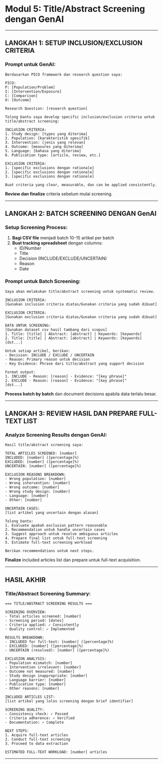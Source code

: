 # Modul 5: Title/Abstract Screening dengan GenAI

---

## **LANGKAH 1: SETUP INCLUSION/EXCLUSION CRITERIA**

### **Prompt untuk GenAI:**
```
Berdasarkan PICO framework dan research question saya:

PICO:
P: [Population/Problem]
I: [Intervention/Exposure]
C: [Comparison]
O: [Outcome]

Research Question: [research question]

Tolong bantu saya develop specific inclusion/exclusion criteria untuk title/abstract screening:

INCLUSION CRITERIA:
1. Study design: [types yang diterima]
2. Population: [karakteristik spesifik]
3. Intervention: [jenis yang relevan]
4. Outcome: [measures yang diterima]
5. Language: [bahasa yang diterima]
6. Publication type: [article, review, etc.]

EXCLUSION CRITERIA:
1. [specific exclusions dengan rationale]
2. [specific exclusions dengan rationale]
3. [specific exclusions dengan rationale]

Buat criteria yang clear, measurable, dan can be applied consistently.
```

**Review dan finalize** criteria sebelum mulai screening.

---

## **LANGKAH 2: BATCH SCREENING DENGAN GenAI**

### **Setup Screening Process:**
1. **Bagi CSV file** menjadi batch 10-15 artikel per batch
2. **Buat tracking spreadsheet** dengan columns:
   - ID/Number
   - Title
   - Decision (INCLUDE/EXCLUDE/UNCERTAIN)
   - Reason
   - Date

### **Prompt untuk Batch Screening:**
```
Saya akan melakukan title/abstract screening untuk systematic review.

INCLUSION CRITERIA:
[Gunakan inclusion criteria diatas/Gunakan criteria yang sudah dibuat]

EXCLUSION CRITERIA:
[Gunakan exclusion criteria diatas/Gunakan criteria yang sudah dibuat]

DATA UNTUK SCREENING:
[Gunakan dataset csv hasil tambang dari scopus]
1. Title: [title] | Abstract: [abstract] | Keywords: [keywords]
2. Title: [title] | Abstract: [abstract] | Keywords: [keywords]
[dst...]

Untuk setiap artikel, berikan:
- Decision: INCLUDE / EXCLUDE / UNCERTAIN
- Reason: Primary reason untuk decision
- Key Evidence: Phrase dari title/abstract yang support decision

Format output:
1. INCLUDE - Reason: [reason] - Evidence: "[key phrase]"
2. EXCLUDE - Reason: [reason] - Evidence: "[key phrase]"
[dst...]
```

**Process batch by batch** dan document decisions apabila data terlalu besar.

---

## **LANGKAH 3: REVIEW HASIL DAN PREPARE FULL-TEXT LIST**

### **Analyze Screening Results dengan GenAI:**
```
Hasil title/abstract screening saya:

TOTAL ARTICLES SCREENED: [number]
INCLUDED: [number] ([percentage]%)
EXCLUDED: [number] ([percentage]%)
UNCERTAIN: [number] ([percentage]%)

EXCLUSION REASONS BREAKDOWN:
- Wrong population: [number]
- Wrong intervention: [number]
- Wrong outcome: [number]
- Wrong study design: [number]
- Language: [number]
- Other: [number]

UNCERTAIN CASES:
[list artikel yang uncertain dengan alasan]

Tolong bantu:
1. Evaluate apakah exclusion pattern reasonable
2. Recommendation untuk handle uncertain cases
3. Suggest approach untuk resolve ambiguous articles
4. Prepare final list untuk full-text screening
5. Estimate full-text screening workload

Berikan recommendations untuk next steps.
```

**Finalize** included articles list dan prepare untuk full-text acquisition.

---

## **HASIL AKHIR**

### **Title/Abstract Screening Summary:**
```
=== TITLE/ABSTRACT SCREENING RESULTS ===

SCREENING OVERVIEW:
- Total articles screened: [number]
- Screening period: [dates]
- Criteria applied: ✓ Consistently
- Quality control: ✓ Implemented

RESULTS BREAKDOWN:
- INCLUDED for full-text: [number] ([percentage]%)
- EXCLUDED: [number] ([percentage]%)
- UNCERTAIN (resolved): [number] ([percentage]%)

EXCLUSION ANALYSIS:
- Population mismatch: [number]
- Intervention irrelevant: [number]
- Outcome not measured: [number]
- Study design inappropriate: [number]
- Language barrier: [number]
- Publication type: [number]
- Other reasons: [number]

INCLUDED ARTICLES LIST:
[list artikel yang lolos screening dengan brief identifier]

SCREENING QUALITY:
- Consistency check: ✓ Passed
- Criteria adherence: ✓ Verified
- Documentation: ✓ Complete

NEXT STEPS:
1. Acquire full-text articles
2. Conduct full-text screening
3. Proceed to data extraction

ESTIMATED FULL-TEXT WORKLOAD: [number] articles
```

---
